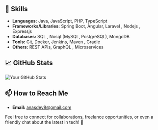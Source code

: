 ## 🚀 Skills

- **Languages:** Java, JavaScript, PHP, TypeScript
- **Frameworks/Libraries:** Spring Boot, Angular, Laravel , Nodejs , Expressjs
- **Databases:** SQL , Nosql (MySQL, PostgreSQL), MongoDB
- **Tools:** Git, Docker, Jenkins, Maven , Gradle
- **Others:** REST APIs, GraphQL ,  Microservices

## 📈 GitHub Stats

![Your GitHub Stats](https://github-readme-stats.vercel.app/api?username=anasmak04&show_icons=true&theme=tokyonight)

## 📫 How to Reach Me

- **Email:** anasdev8@gmail.com

Feel free to connect for collaborations, freelance opportunities, or even a friendly chat about the latest in tech! 💬
